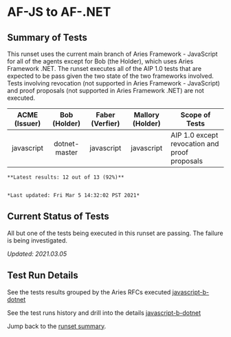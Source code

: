 # AF-JS to AF-.NET

## Summary of Tests


 This runset uses the current main branch of Aries Framework - JavaScript for all of the agents except for Bob (the Holder), which
 uses Aries Framework .NET. The runset executes all of the AIP 1.0 tests that are expected to be pass given the two state of the
 two frameworks involved. Tests involving revocation (not supported in Aries Framework - JavaScript) and proof proposals (not supported
 in Aries Framework .NET) are not executed.
 


|  ACME (Issuer) | Bob (Holder) | Faber (Verfier) | Mallory (Holder) | Scope of Tests |
| :------------: | :----------: | :-------------: | :--------------: | -------------- |
| javascript | dotnet-master | javascript | javascript | AIP 1.0 except revocation and proof proposals |

```tip
**Latest results: 12 out of 13 (92%)**


*Last updated: Fri Mar 5 14:32:02 PST 2021*
```

## Current Status of Tests

All but one of the tests being executed in this runset are passing. The failure is being investigated.

*Updated: 2021.03.05*

## Test Run Details
See the tests results grouped by the Aries RFCs executed [javascript-b-dotnet](https://allure.vonx.io/api/allure-docker-service/projects/javascript-b-dotnet/reports/latest/index.html?redirect=false#behaviors)

See the test runs history and drill into the details [javascript-b-dotnet](https://allure.vonx.io/allure-docker-service-ui/projects/javascript-b-dotnet/reports/latest)

Jump back to the [runset summary](./README.md).

